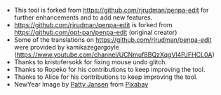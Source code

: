 * This tool is forked from https://github.com/rjrudman/penpa-edit for further enhancements and to add new features.
* https://github.com/rjrudman/penpa-edit is forked from https://github.com/opt-pan/penpa-edit (original creator)
* Some of the translations on https://github.com/rjrudman/penpa-edit were provided by kamikazegargoyle (https://www.youtube.com/channel/UCNmuf8BQzXqgVl4PJFHCL0A)
* Thanks to kristofersokk for fixing mouse undo glitch.
* Thanks to Ropeko for his contributions to keep improving the tool.
* Thanks to Alice for his contributions to keep improving the tool.
* NewYear Image by <a href="https://pixabay.com/users/pattyjansen-154933/?utm_source=link-attribution&amp;utm_medium=referral&amp;utm_campaign=image&amp;utm_content=586225">Patty Jansen</a> from <a href="https://pixabay.com/?utm_source=link-attribution&amp;utm_medium=referral&amp;utm_campaign=image&amp;utm_content=586225">Pixabay</a>